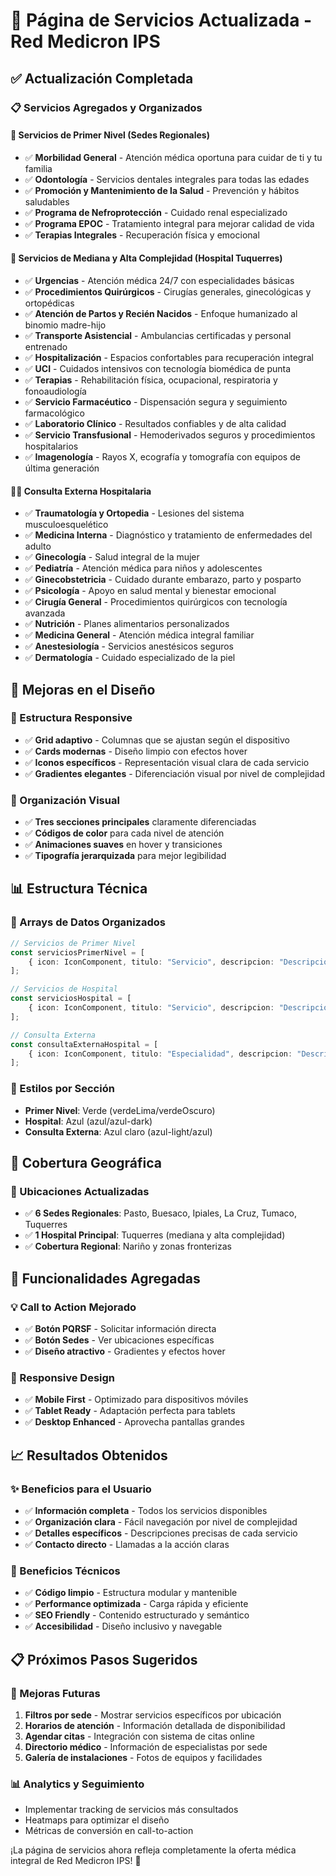 # 🏥 Página de Servicios Actualizada - Red Medicron IPS

## ✅ **Actualización Completada**

### 📋 **Servicios Agregados y Organizados**

#### **🌟 Servicios de Primer Nivel (Sedes Regionales)**
- ✅ **Morbilidad General** - Atención médica oportuna para cuidar de ti y tu familia
- ✅ **Odontología** - Servicios dentales integrales para todas las edades
- ✅ **Promoción y Mantenimiento de la Salud** - Prevención y hábitos saludables
- ✅ **Programa de Nefroprotección** - Cuidado renal especializado
- ✅ **Programa EPOC** - Tratamiento integral para mejorar calidad de vida
- ✅ **Terapias Integrales** - Recuperación física y emocional

#### **🏥 Servicios de Mediana y Alta Complejidad (Hospital Tuquerres)**
- ✅ **Urgencias** - Atención médica 24/7 con especialidades básicas
- ✅ **Procedimientos Quirúrgicos** - Cirugías generales, ginecológicas y ortopédicas
- ✅ **Atención de Partos y Recién Nacidos** - Enfoque humanizado al binomio madre-hijo
- ✅ **Transporte Asistencial** - Ambulancias certificadas y personal entrenado
- ✅ **Hospitalización** - Espacios confortables para recuperación integral
- ✅ **UCI** - Cuidados intensivos con tecnología biomédica de punta
- ✅ **Terapias** - Rehabilitación física, ocupacional, respiratoria y fonoaudiología
- ✅ **Servicio Farmacéutico** - Dispensación segura y seguimiento farmacológico
- ✅ **Laboratorio Clínico** - Resultados confiables y de alta calidad
- ✅ **Servicio Transfusional** - Hemoderivados seguros y procedimientos hospitalarios
- ✅ **Imagenología** - Rayos X, ecografía y tomografía con equipos de última generación

#### **👨‍⚕️ Consulta Externa Hospitalaria**
- ✅ **Traumatología y Ortopedia** - Lesiones del sistema musculoesquelético
- ✅ **Medicina Interna** - Diagnóstico y tratamiento de enfermedades del adulto
- ✅ **Ginecología** - Salud integral de la mujer
- ✅ **Pediatría** - Atención médica para niños y adolescentes
- ✅ **Ginecobstetricia** - Cuidado durante embarazo, parto y posparto
- ✅ **Psicología** - Apoyo en salud mental y bienestar emocional
- ✅ **Cirugía General** - Procedimientos quirúrgicos con tecnología avanzada
- ✅ **Nutrición** - Planes alimentarios personalizados
- ✅ **Medicina General** - Atención médica integral familiar
- ✅ **Anestesiología** - Servicios anestésicos seguros
- ✅ **Dermatología** - Cuidado especializado de la piel

## 🎨 **Mejoras en el Diseño**

### **📱 Estructura Responsive**
- ✅ **Grid adaptivo** - Columnas que se ajustan según el dispositivo
- ✅ **Cards modernas** - Diseño limpio con efectos hover
- ✅ **Iconos específicos** - Representación visual clara de cada servicio
- ✅ **Gradientes elegantes** - Diferenciación visual por nivel de complejidad

### **🎯 Organización Visual**
- ✅ **Tres secciones principales** claramente diferenciadas
- ✅ **Códigos de color** para cada nivel de atención
- ✅ **Animaciones suaves** en hover y transiciones
- ✅ **Tipografía jerarquizada** para mejor legibilidad

## 📊 **Estructura Técnica**

### **🔧 Arrays de Datos Organizados**
```typescript
// Servicios de Primer Nivel
const serviciosPrimerNivel = [
    { icon: IconComponent, titulo: "Servicio", descripcion: "Descripción detallada" }
];

// Servicios de Hospital
const serviciosHospital = [
    { icon: IconComponent, titulo: "Servicio", descripcion: "Descripción detallada" }
];

// Consulta Externa
const consultaExternaHospital = [
    { icon: IconComponent, titulo: "Especialidad", descripcion: "Descripción detallada" }
];
```

### **🎨 Estilos por Sección**
- **Primer Nivel**: Verde (verdeLima/verdeOscuro)
- **Hospital**: Azul (azul/azul-dark)
- **Consulta Externa**: Azul claro (azul-light/azul)

## 🌟 **Cobertura Geográfica**

### **📍 Ubicaciones Actualizadas**
- ✅ **6 Sedes Regionales**: Pasto, Buesaco, Ipiales, La Cruz, Tumaco, Tuquerres
- ✅ **1 Hospital Principal**: Tuquerres (mediana y alta complejidad)
- ✅ **Cobertura Regional**: Nariño y zonas fronterizas

## 🚀 **Funcionalidades Agregadas**

### **💡 Call to Action Mejorado**
- ✅ **Botón PQRSF** - Solicitar información directa
- ✅ **Botón Sedes** - Ver ubicaciones específicas
- ✅ **Diseño atractivo** - Gradientes y efectos hover

### **📱 Responsive Design**
- ✅ **Mobile First** - Optimizado para dispositivos móviles
- ✅ **Tablet Ready** - Adaptación perfecta para tablets
- ✅ **Desktop Enhanced** - Aprovecha pantallas grandes

## 📈 **Resultados Obtenidos**

### **✨ Beneficios para el Usuario**
- ✅ **Información completa** - Todos los servicios disponibles
- ✅ **Organización clara** - Fácil navegación por nivel de complejidad
- ✅ **Detalles específicos** - Descripciones precisas de cada servicio
- ✅ **Contacto directo** - Llamadas a la acción claras

### **🔧 Beneficios Técnicos**
- ✅ **Código limpio** - Estructura modular y mantenible
- ✅ **Performance optimizada** - Carga rápida y eficiente
- ✅ **SEO Friendly** - Contenido estructurado y semántico
- ✅ **Accesibilidad** - Diseño inclusivo y navegable

## 📋 **Próximos Pasos Sugeridos**

### **🚀 Mejoras Futuras**
1. **Filtros por sede** - Mostrar servicios específicos por ubicación
2. **Horarios de atención** - Información detallada de disponibilidad
3. **Agendar citas** - Integración con sistema de citas online
4. **Directorio médico** - Información de especialistas por sede
5. **Galería de instalaciones** - Fotos de equipos y facilidades

### **📊 Analytics y Seguimiento**
- Implementar tracking de servicios más consultados
- Heatmaps para optimizar el diseño
- Métricas de conversión en call-to-action

¡La página de servicios ahora refleja completamente la oferta médica integral de Red Medicron IPS! 🌟
